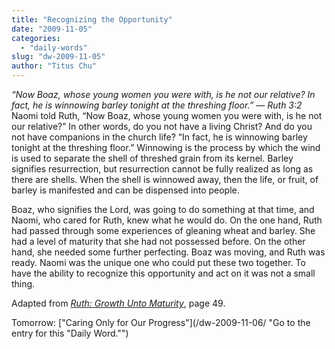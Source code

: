 ```yaml
---
title: "Recognizing the Opportunity"
date: "2009-11-05"
categories: 
  - "daily-words"
slug: "dw-2009-11-05"
author: "Titus Chu"
---
```


_“Now Boaz, whose young women you were with, is he not our relative? In fact, he is winnowing barley tonight at the threshing floor.” — Ruth 3:2_ Naomi told Ruth, “Now Boaz, whose young women you were with, is he not our relative?” In other words, do you not have a living Christ? And do you not have companions in the church life? “In fact, he is winnowing barley tonight at the threshing floor.” Winnowing is the process by which the wind is used to separate the shell of threshed grain from its kernel. Barley signifies resurrection, but resurrection cannot be fully realized as long as there are shells. When the shell is winnowed away, then the life, or fruit, of barley is manifested and can be dispensed into people.

Boaz, who signifies the Lord, was going to do something at that time, and Naomi, who cared for Ruth, knew what he would do. On the one hand, Ruth had passed through some experiences of gleaning wheat and barley. She had a level of maturity that she had not possessed before. On the other hand, she needed some further perfecting. Boaz was moving, and Ruth was ready. Naomi was the unique one who could put these two together. To have the ability to recognize this opportunity and act on it was not a small thing.

Adapted from [_Ruth: Growth Unto Maturity_](/book-ruth/ "Go to the entry for this book."), page 49.

Tomorrow: ["Caring Only for Our Progress"](/dw-2009-11-06/ "Go to the entry for this "Daily Word."")

